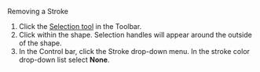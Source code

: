 Removing a Stroke

1. Click the [Selection tool](/selection-tools.md) in the Toolbar.
2. Click within the shape. Selection handles will appear around the outside of the shape.
3. In the Control bar, click the Stroke drop-down menu. In the stroke color drop-down list select **None**.





